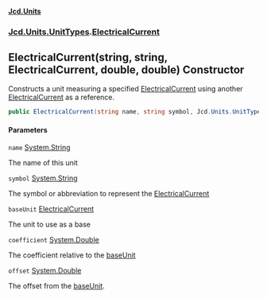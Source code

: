 #### [Jcd.Units](index.md 'index')
### [Jcd.Units.UnitTypes](Jcd.Units.UnitTypes.md 'Jcd.Units.UnitTypes').[ElectricalCurrent](Jcd.Units.UnitTypes.ElectricalCurrent.md 'Jcd.Units.UnitTypes.ElectricalCurrent')

## ElectricalCurrent(string, string, ElectricalCurrent, double, double) Constructor

Constructs a unit measuring a specified [ElectricalCurrent](Jcd.Units.UnitTypes.ElectricalCurrent.md 'Jcd.Units.UnitTypes.ElectricalCurrent') using another [ElectricalCurrent](Jcd.Units.UnitTypes.ElectricalCurrent.md 'Jcd.Units.UnitTypes.ElectricalCurrent') as a reference.

```csharp
public ElectricalCurrent(string name, string symbol, Jcd.Units.UnitTypes.ElectricalCurrent baseUnit, double coefficient, double offset=0.0);
```
#### Parameters

<a name='Jcd.Units.UnitTypes.ElectricalCurrent.ElectricalCurrent(string,string,Jcd.Units.UnitTypes.ElectricalCurrent,double,double).name'></a>

`name` [System.String](https://docs.microsoft.com/en-us/dotnet/api/System.String 'System.String')

The name of this unit

<a name='Jcd.Units.UnitTypes.ElectricalCurrent.ElectricalCurrent(string,string,Jcd.Units.UnitTypes.ElectricalCurrent,double,double).symbol'></a>

`symbol` [System.String](https://docs.microsoft.com/en-us/dotnet/api/System.String 'System.String')

The symbol or abbreviation to represent the [ElectricalCurrent](Jcd.Units.UnitTypes.ElectricalCurrent.md 'Jcd.Units.UnitTypes.ElectricalCurrent')

<a name='Jcd.Units.UnitTypes.ElectricalCurrent.ElectricalCurrent(string,string,Jcd.Units.UnitTypes.ElectricalCurrent,double,double).baseUnit'></a>

`baseUnit` [ElectricalCurrent](Jcd.Units.UnitTypes.ElectricalCurrent.md 'Jcd.Units.UnitTypes.ElectricalCurrent')

The unit to use as a base

<a name='Jcd.Units.UnitTypes.ElectricalCurrent.ElectricalCurrent(string,string,Jcd.Units.UnitTypes.ElectricalCurrent,double,double).coefficient'></a>

`coefficient` [System.Double](https://docs.microsoft.com/en-us/dotnet/api/System.Double 'System.Double')

The coefficient relative to the [baseUnit](Jcd.Units.UnitTypes.ElectricalCurrent.ElectricalCurrent(string,string,Jcd.Units.UnitTypes.ElectricalCurrent,double,double).md#Jcd.Units.UnitTypes.ElectricalCurrent.ElectricalCurrent(string,string,Jcd.Units.UnitTypes.ElectricalCurrent,double,double).baseUnit 'Jcd.Units.UnitTypes.ElectricalCurrent.ElectricalCurrent(string, string, Jcd.Units.UnitTypes.ElectricalCurrent, double, double).baseUnit')

<a name='Jcd.Units.UnitTypes.ElectricalCurrent.ElectricalCurrent(string,string,Jcd.Units.UnitTypes.ElectricalCurrent,double,double).offset'></a>

`offset` [System.Double](https://docs.microsoft.com/en-us/dotnet/api/System.Double 'System.Double')

The offset from the [baseUnit](Jcd.Units.UnitTypes.ElectricalCurrent.ElectricalCurrent(string,string,Jcd.Units.UnitTypes.ElectricalCurrent,double,double).md#Jcd.Units.UnitTypes.ElectricalCurrent.ElectricalCurrent(string,string,Jcd.Units.UnitTypes.ElectricalCurrent,double,double).baseUnit 'Jcd.Units.UnitTypes.ElectricalCurrent.ElectricalCurrent(string, string, Jcd.Units.UnitTypes.ElectricalCurrent, double, double).baseUnit').